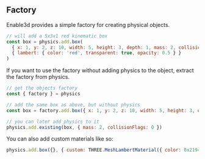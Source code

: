 ## Factory

Enable3d provides a simple factory for creating physical objects.

```js
// will add a 5x3x1 red kinematic box
const box = physics.add.box(
  { x: 1, y: 2, z: 10, width: 5, height: 3, depth: 1, mass: 2, collisionFlags: 0 },
  { lambert: { color: 'red', transparent: true, opacity: 0.5 } }
)
```

If you want to use the factory without adding physics to the object, extract the factory from physics.

```js
// get the objects factory
const { factory } = physics

// add the same box as above, but without physics
const box = factory.add.box({ x: 1, y: 2, z: 10, width: 5, height: 3, depth: 1 }, { lambert: { color: 'red', transparent: true, opacity: 0.5 } })

// you can later add physics to it
physics.add.existing(box, { mass: 2, collisionFlags: 0 })
```

You can also add custom materials like so:

```js
physics.add.box({}, { custom: THREE.MeshLambertMaterial({ color: 0x2194ce }) })
```
